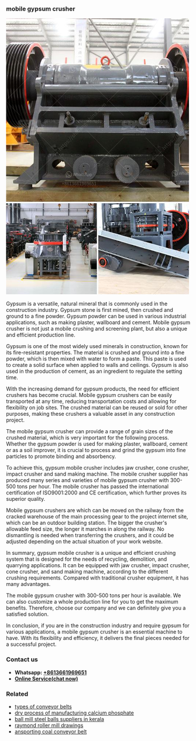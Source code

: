 <h3>mobile gypsum crusher</h3><img src='1703042260.jpg' alt=''><p>Gypsum is a versatile, natural mineral that is commonly used in the construction industry. Gypsum stone is first mined, then crushed and ground to a fine powder. Gypsum powder can be used in various industrial applications, such as making plaster, wallboard and cement. Mobile gypsum crusher is not just a mobile crushing and screening plant, but also a unique and efficient production line.</p><p>Gypsum is one of the most widely used minerals in construction, known for its fire-resistant properties. The material is crushed and ground into a fine powder, which is then mixed with water to form a paste. This paste is used to create a solid surface when applied to walls and ceilings. Gypsum is also used in the production of cement, as an ingredient to regulate the setting time.</p><p>With the increasing demand for gypsum products, the need for efficient crushers has become crucial. Mobile gypsum crushers can be easily transported at any time, reducing transportation costs and allowing for flexibility on job sites. The crushed material can be reused or sold for other purposes, making these crushers a valuable asset in any construction project.</p><p>The mobile gypsum crusher can provide a range of grain sizes of the crushed material, which is very important for the following process. Whether the gypsum powder is used for making plaster, wallboard, cement or as a soil improver, it is crucial to process and grind the gypsum into fine particles to promote binding and absorbency.</p><p>To achieve this, gypsum mobile crusher includes jaw crusher, cone crusher, impact crusher and sand making machine. The mobile crusher supplier has produced many series and varieties of mobile gypsum crusher with 300-500 tons per hour. The mobile crusher has passed the international certification of ISO9001:2000 and CE certification, which further proves its superior quality.</p><p>Mobile gypsum crushers are which can be moved on the railway from the cracked warehouse of the main processing gear to the project internet site, which can be an outdoor building station. The bigger the crusher's allowable feed size, the longer it marches in along the railway. No dismantling is needed when transferring the crushers, and it could be adjusted depending on the actual situation of your work website.</p><p>In summary, gypsum mobile crusher is a unique and efficient crushing system that is designed for the needs of recycling, demolition, and quarrying applications. It can be equipped with jaw crusher, impact crusher, cone crusher, and sand making machine, according to the different crushing requirements. Compared with traditional crusher equipment, it has many advantages.</p><p>The mobile gypsum crusher with 300-500 tons per hour is available. We can also customize a whole production line for you to get the maximum benefits. Therefore, choose our company and we can definitely give you a satisfied solution.</p><p>In conclusion, if you are in the construction industry and require gypsum for various applications, a mobile gypsum crusher is an essential machine to have. With its flexibility and efficiency, it delivers the final pieces needed for a successful project.</p><h3>Contact us</h3><ul><li><strong>Whatsapp:&nbsp;<a href="https://wa.me/8613661969651">+8613661969651</a></strong></li><li><a href="https://swt.shibang-china.com/?git&amp;zhl&amp;mobile gypsum crusher"><strong>Online Service(chat now)</strong></a></li></ul><h3>Related</h3><ul><li><a href='types of conveyor belts.md'>types of conveyor belts</a></li><li><a href='dry process of manufacturing calcium phosphate.md'>dry process of manufacturing calcium phosphate</a></li><li><a href='ball mill steel balls suppliers in kerala.md'>ball mill steel balls suppliers in kerala</a></li><li><a href='raymond roller mill drawings.md'>raymond roller mill drawings</a></li><li><a href='ansporting coal conveyor belt.md'>ansporting coal conveyor belt</a></li></ul>
